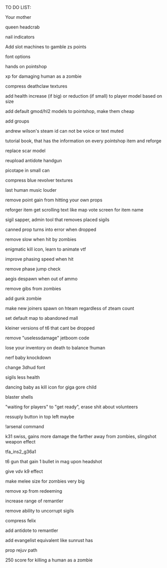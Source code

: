 TO DO LIST:

Your mother

queen headcrab

nail indicators

Add slot machines to gamble zs points 

font options

hands on pointshop

xp for damaging human as a zombie

compress deathclaw textures

add health increase (if big) or reduction (if small) to player model based on size

add default gmod/hl2 models to pointshop, make them cheap

add groups

andrew wilson's steam id can not be voice or text muted

tutorial book, that has the information on every pointshop item and reforge

replace scar model

reupload antidote handgun

picotape in small can 

compress blue revolver textures

last human music louder

remove point gain from hitting your own props 

reforger item get scrolling text like map vote screen for item name 

sigil sapper, admin tool that removes placed sigils 

canned prop turns into error when dropped

remove slow when hit by zombies

enigmatic kill icon, learn to animate vtf

improve phasing speed when hit

remove phase jump check

aegis despawn when out of ammo 

remove gibs from zombies

add gunk zombie

make new joiners spawn on hteam regardless of zteam count 

set default map to abandoned mall

kleiner versions of t6 that cant be dropped

remove "uselessdamage" jetboom code

lose your inventory on death to balance !human

nerf baby knockdown 

change 3dhud font

sigils less health

dancing baby as kill icon for giga gore child

blaster shells

"waiting for players" to "get ready", erase shit about volunteers

ressuply button in top left maybe

!arsenal command

k31 swiss, gains more damage the farther away from zombies, slingshot weapon effect

tfa_ins2_g36a1

t6 gun that gain 1 bullet in mag upon headshot

give vdv k9 effect

make melee size for zombies very big 

remove xp from redeeming

increase range of remantler

remove ability to uncorrupt sigils

compress felix

add antidote to remantler 

add evangelist equivalent like sunrust has

prop rejuv path

250 score for killing a human as a zombie
